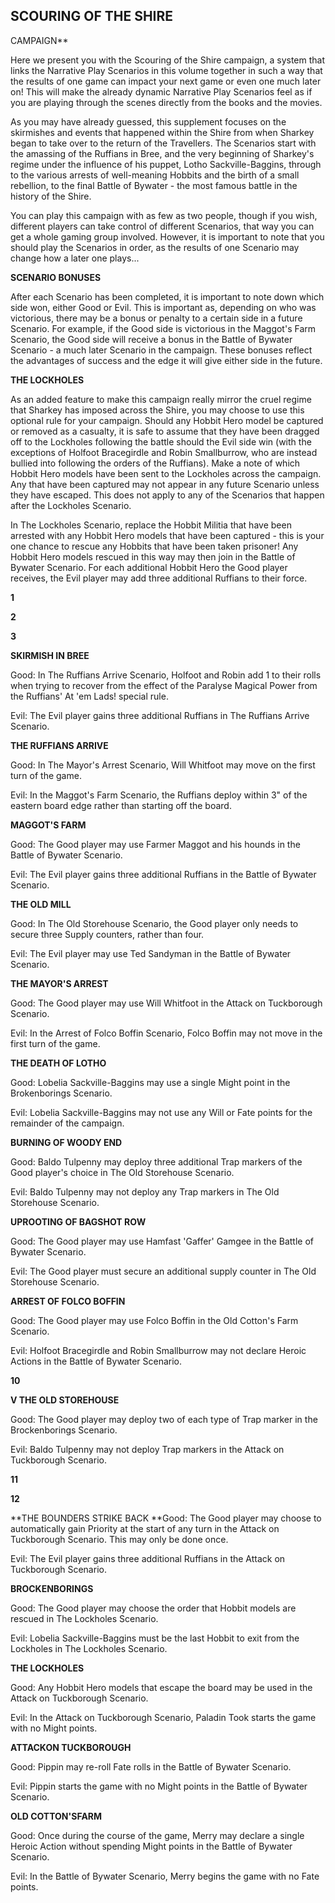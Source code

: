 ﻿## SCOURING OF THE SHIRE
CAMPAIGN** 

Here we present you with the Scouring
of the Shire campaign, a system that links the Narrative Play Scenarios in this volume together in such a way that the results of one game can impact your next game or even one much later on! This will make the already dynamic Narrative Play Scenarios feel as if you are playing through the scenes directly from the books and the movies. 

As you may have already guessed, this supplement focuses on the skirmishes and events that happened within the Shire from when Sharkey began to take over to the return of the Travellers. The Scenarios start with the amassing of the Ruffians in Bree, and the very beginning of Sharkey's regime under the influence of his puppet, Lotho Sackville-Baggins, through to the various arrests of well-meaning Hobbits and the birth of a small rebellion, to the final Battle of Bywater - the most famous battle in the history of the Shire. 

You can play this campaign with as few as two people, though if you wish, different players can take control of different Scenarios, that way you can get a whole gaming group involved. However, it is important to note that you should play the Scenarios in order, as the results of one Scenario may change how a later one
plays... 

**SCENARIO BONUSES** 

After each Scenario has been completed, it is important to note down which side won, either Good or Evil. This is important as, depending on who was victorious, there may be a bonus or penalty to a certain side in a future Scenario. For example, if the Good side is victorious in the Maggot's Farm Scenario, the Good side will receive a bonus in the Battle of Bywater Scenario - a much later Scenario in the campaign. These bonuses reflect the advantages of success and the edge it will give either side in the future. 

  

**THE LOCKHOLES** 

As an added feature to make this campaign really mirror the cruel regime that Sharkey has imposed across the Shire, you may choose to use this optional rule for your campaign. Should any Hobbit Hero model be captured or removed as a casualty, it is safe to assume that they have been dragged off to the Lockholes following the battle should the Evil side win (with the exceptions of Holfoot Bracegirdle and Robin Smallburrow, who are instead bullied into following the orders of the Ruffians). Make a note of which Hobbit Hero models have been sent to the Lockholes across the campaign. Any that have been captured may not appear in any future Scenario unless they have escaped. This does not apply to any of the Scenarios that happen after the Lockholes
Scenario. 

In The Lockholes Scenario, replace the Hobbit Militia that have been arrested with any Hobbit Hero models that have been captured - this is your one chance to rescue any Hobbits that have been taken prisoner! Any Hobbit Hero models rescued in this way may then join in the Battle of Bywater Scenario. For each additional Hobbit Hero the Good player receives, the Evil player may add three additional Ruffians to their
force. 


**1** 

**2** 

**3** 

**SKIRMISH IN BREE** 

Good: In The Ruffians Arrive Scenario, Holfoot and Robin add 1 to their rolls when trying to recover from the effect of the Paralyse Magical Power from the Ruffians' At 'em Lads! special rule. 

Evil: The Evil player gains three additional Ruffians in The Ruffians Arrive
Scenario. 

**THE RUFFIANS ARRIVE** 

Good: In The Mayor's Arrest Scenario, Will Whitfoot may move on the first turn of the game. 

Evil: In the Maggot's Farm Scenario, the Ruffians deploy within 3" of the eastern board edge rather than starting off the board. 

**MAGGOT'S FARM** 

Good: The Good player may use Farmer Maggot and his hounds in the Battle of Bywater
Scenario. 

Evil: The Evil player gains three additional Ruffians in the Battle of Bywater
Scenario. 

**THE OLD MILL** 

Good: In The Old Storehouse Scenario, the Good player only needs to secure three Supply counters, rather than four. 

Evil: The Evil player may use Ted Sandyman in the Battle of Bywater Scenario. 

**THE MAYOR'S ARREST** 

Good: The Good player may use Will Whitfoot in the Attack on Tuckborough Scenario. 

Evil: In the Arrest of Folco Boffin Scenario, Folco Boffin may not move in the first turn of the
game. 

**THE DEATH OF LOTHO** 

Good: Lobelia Sackville-Baggins may use a single Might point in the Brokenborings Scenario. 

Evil: Lobelia Sackville-Baggins may not use any Will or Fate points for the remainder of the
campaign. 

**BURNING OF WOODY END** 

Good: Baldo Tulpenny may deploy three additional Trap markers of the Good player's choice in The Old Storehouse Scenario. 

Evil: Baldo Tulpenny may not deploy any Trap markers in The Old Storehouse Scenario. 

**UPROOTING OF BAGSHOT ROW** 

Good: The Good player may use Hamfast 'Gaffer' Gamgee in the Battle of Bywater
Scenario. 

Evil: The Good player must secure an additional supply counter in The Old Storehouse Scenario. 

**ARREST OF FOLCO BOFFIN** 

Good: The Good player may use Folco Boffin in the Old Cotton's Farm Scenario. 

Evil: Holfoot Bracegirdle and Robin Smallburrow may not declare Heroic Actions in the Battle of Bywater
Scenario. 

**10** 

**V THE OLD STOREHOUSE** 

Good: The Good player may deploy two of each type of Trap marker in the Brockenborings
Scenario. 

Evil: Baldo Tulpenny may not deploy Trap markers in the Attack on Tuckborough Scenario. 








**11** 

**12** 

**THE BOUNDERS STRIKE BACK **Good: The Good player may choose to automatically gain Priority at the start of any turn in the Attack on Tuckborough Scenario. This may only be done
once. 

Evil: The Evil player gains three additional Ruffians in the Attack on Tuckborough
Scenario. 

**BROCKENBORINGS** 

Good: The Good player may choose the order that Hobbit models are rescued in The Lockholes
Scenario. 

Evil: Lobelia Sackville-Baggins must be the last Hobbit to exit from the Lockholes in The Lockholes Scenario. 

**THE LOCKHOLES** 

Good: Any Hobbit Hero models that escape the board may be used in the Attack on Tuckborough
Scenario. 

Evil: In the Attack on Tuckborough Scenario, Paladin Took starts the game with no Might
points. 

**ATTACKON TUCKBOROUGH** 

Good: Pippin may re-roll Fate rolls in the Battle of Bywater Scenario. 

Evil: Pippin starts the game with no Might points in the Battle of Bywater Scenario. 

**OLD COTTON'SFARM** 

Good: Once during the course of the game, Merry may declare a single Heroic Action without spending Might points in the Battle of Bywater
Scenario. 

Evil: In the Battle of Bywater Scenario, Merry begins the game with no Fate points. 

